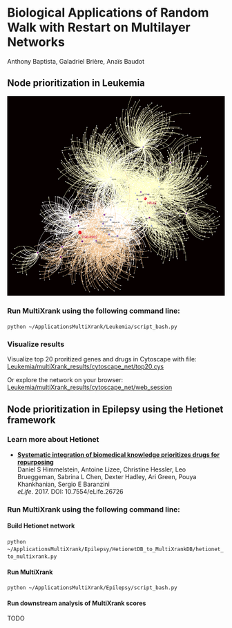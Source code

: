 # Biological Applications of Random Walk with Restart on Multilayer Networks
Anthony Baptista, Galadriel Brière, Anaïs Baudot

## Node prioritization in Leukemia

<div style="max-width:100%;"><img src="Leukemia/multiXrank_results/cytoscape_net/top20.png" alt="Top 20 genes and drugs prioritized in Leukemia"></div>

### Run MultiXrank using the following command line:

```python ~/ApplicationsMultiXrank/Leukemia/script_bash.py``` 

### Visualize results
Visualize top 20 proritized genes and drugs in Cytoscape with file: [Leukemia/multiXrank_results/cytoscape_net/top20.cys](Leukemia/multiXrank_results/cytoscape_net/top20.cys)

Or explore the network on your browser: [Leukemia/multiXrank_results/cytoscape_net/web_session](Leukemia/multiXrank_results/cytoscape_net/web_session/)

## Node prioritization in Epilepsy using the Hetionet framework

### Learn more about Hetionet 

+ [**Systematic integration of biomedical knowledge prioritizes drugs for repurposing**](https://doi.org/10.7554/eLife.26726)<br>
  Daniel S Himmelstein, Antoine Lizee, Christine Hessler, Leo Brueggeman, Sabrina L Chen, Dexter Hadley, Ari Green, Pouya Khankhanian, Sergio E Baranzini<br>
  _eLife_. 2017. DOI: 10.7554/eLife.26726

### Run MultiXrank using the following command line:

#### Build Hetionet network
```python ~/ApplicationsMultiXrank/Epilepsy/HetionetDB_to_MultiXrankDB/hetionet_to_multixrank.py``` 

#### Run MultiXrank
```python ~/ApplicationsMultiXrank/Epilepsy/script_bash.py``` 

#### Run downstream analysis of MultiXrank scores
TODO